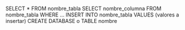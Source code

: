 SELECT * FROM nombre_tabla
SELECT nombre_columna FROM nombre_tabla WHERE ...
INSERT INTO nombre_tabla VALUES (valores a insertar)
CREATE DATABASE o TABLE nombre
